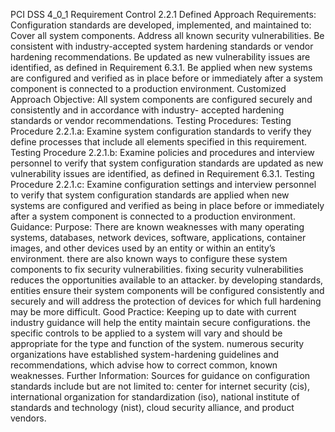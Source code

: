 PCI DSS 4_0_1 Requirement Control 2.2.1 Defined Approach Requirements: Configuration standards are developed, implemented, and maintained to: Cover all system components. Address all known security vulnerabilities. Be consistent with industry-accepted system hardening standards or vendor hardening recommendations. Be updated as new vulnerability issues are identified, as defined in Requirement 6.3.1. Be applied when new systems are configured and verified as in place before or immediately after a system component is connected to a production environment. Customized Approach Objective: All system components are configured securely and consistently and in accordance with industry- accepted hardening standards or vendor recommendations. Testing Procedures: Testing Procedure 2.2.1.a: Examine system configuration standards to verify they define processes that include all elements specified in this requirement. Testing Procedure 2.2.1.b: Examine policies and procedures and interview personnel to verify that system configuration standards are updated as new vulnerability issues are identified, as defined in Requirement 6.3.1. Testing Procedure 2.2.1.c: Examine configuration settings and interview personnel to verify that system configuration standards are applied when new systems are configured and verified as being in place before or immediately after a system component is connected to a production environment. Guidance: Purpose: There are known weaknesses with many operating systems, databases, network devices, software, applications, container images, and other devices used by an entity or within an entity’s environment. there are also known ways to configure these system components to fix security vulnerabilities. fixing security vulnerabilities reduces the opportunities available to an attacker. by developing standards, entities ensure their system components will be configured consistently and securely and will address the protection of devices for which full hardening may be more difficult. Good Practice: Keeping up to date with current industry guidance will help the entity maintain secure configurations. the specific controls to be applied to a system will vary and should be appropriate for the type and function of the system. numerous security organizations have established system-hardening guidelines and recommendations, which advise how to correct common, known weaknesses. Further Information: Sources for guidance on configuration standards include but are not limited to: center for internet security (cis), international organization for standardization (iso), national institute of standards and technology (nist), cloud security alliance, and product vendors.